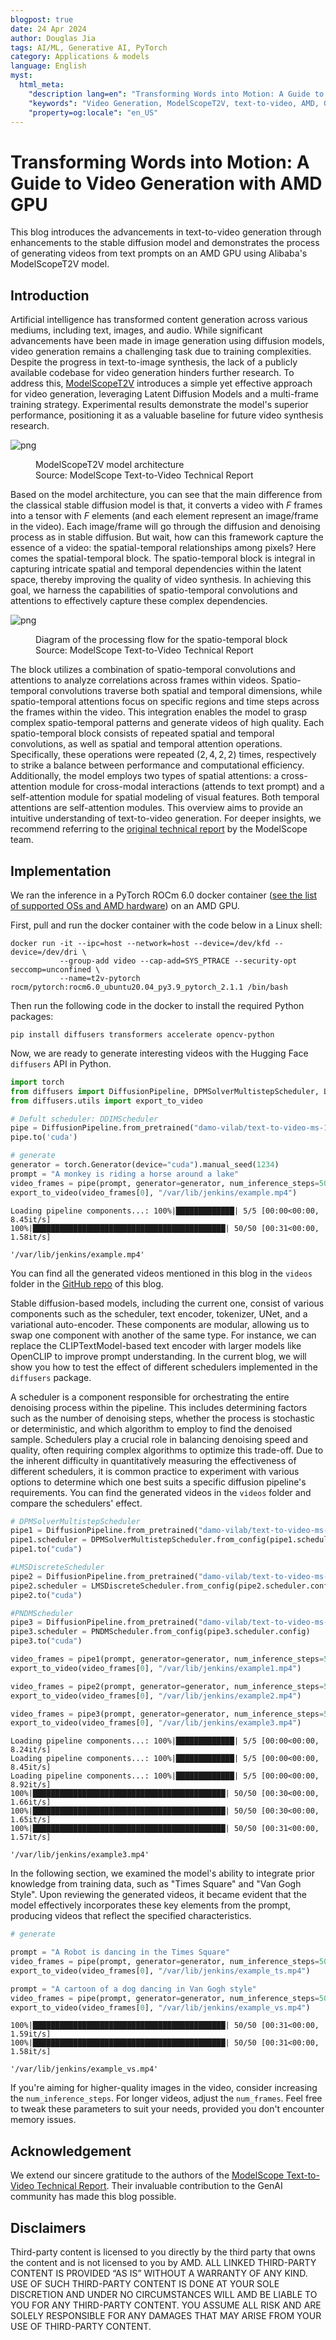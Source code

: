 ```yaml
---
blogpost: true
date: 24 Apr 2024
author: Douglas Jia
tags: AI/ML, Generative AI, PyTorch
category: Applications & models
language: English
myst:
  html_meta:
    "description lang=en": "Transforming Words into Motion: A Guide to Video Generation with AMD GPU"
    "keywords": "Video Generation, ModelScopeT2V, text-to-video, AMD, GPU, MI300, MI250, ROCm, Generative AI, Videos"
    "property=og:locale": "en_US"
---
```


# Transforming Words into Motion: A Guide to Video Generation with AMD GPU

This blog introduces the advancements in text-to-video generation through enhancements to the stable diffusion model and demonstrates the process of generating videos from text prompts on an AMD GPU using Alibaba's ModelScopeT2V model.

## Introduction

Artificial intelligence has transformed content generation across various mediums, including text, images, and audio. While significant advancements have been made in image generation using diffusion models, video generation remains a challenging task due to training complexities. Despite the progress in text-to-image synthesis, the lack of a publicly available codebase for video generation hinders further research. To address this, [ModelScopeT2V](https://arxiv.org/abs/2308.06571) introduces a simple yet effective approach for video generation, leveraging Latent Diffusion Models and a multi-frame training strategy. Experimental results demonstrate the model's superior performance, positioning it as a valuable baseline for future video synthesis research.

![png](images/architecture.png)
<figure style="text-align: left;">
    <figcaption>ModelScopeT2V model architecture<br>Source: ModelScope Text-to-Video Technical Report</figcaption>
</figure>

Based on the model architecture, you can see that the main difference from the classical stable diffusion model is that, it converts a video with $F$ frames into a tensor with $F$ elements (and each element represent an image/frame in the video). Each image/frame will go through the diffusion and denoising process as in stable diffusion. But wait, how can this framework capture the essence of a video: the spatial-temporal relationships among pixels? Here comes the spatial-temporal block.
The spatio-temporal block is integral in capturing intricate spatial and temporal dependencies within the latent space, thereby improving the quality of video synthesis. In achieving this goal, we harness the capabilities of spatio-temporal convolutions and attentions to effectively capture these complex dependencies.

![png](images/spatial-temporal.png)
<figure style="text-align: left;">
    <figcaption>Diagram of the processing flow for the spatio-temporal block<br>Source: ModelScope Text-to-Video Technical Report</figcaption>
</figure>

The block utilizes a combination of spatio-temporal convolutions and attentions to analyze correlations across frames within videos. Spatio-temporal convolutions traverse both spatial and temporal dimensions, while spatio-temporal attentions focus on specific regions and time steps across the frames within the video. This integration enables the model to grasp complex spatio-temporal patterns and generate videos of high quality. Each spatio-temporal block consists of repeated spatial and temporal convolutions, as well as spatial and temporal attention operations. Specifically, these operations were repeated $(2, 4, 2, 2)$ times, respectively to strike a balance between performance and computational efficiency. Additionally, the model employs two types of spatial attentions: a cross-attention module for cross-modal interactions (attends to text prompt) and a self-attention module for spatial modeling of visual features. Both temporal attentions are self-attention modules. This overview aims to provide an intuitive understanding of text-to-video generation. For deeper insights, we recommend referring to the [original technical report](https://arxiv.org/abs/2308.06571) by the ModelScope team.

## Implementation

We ran the inference in a PyTorch ROCm 6.0 docker container ([see the list of supported OSs and AMD hardware](https://rocm.docs.amd.com/projects/install-on-linux/en/latest/reference/system-requirements.html)) on an AMD GPU.

First, pull and run the docker container with the code below in a Linux shell:

```text
docker run -it --ipc=host --network=host --device=/dev/kfd --device=/dev/dri \
           --group-add video --cap-add=SYS_PTRACE --security-opt seccomp=unconfined \
           --name=t2v-pytorch rocm/pytorch:rocm6.0_ubuntu20.04_py3.9_pytorch_2.1.1 /bin/bash
```

Then run the following code in the docker to install the required Python packages:

```text
pip install diffusers transformers accelerate opencv-python
```

Now, we are ready to generate interesting videos with the Hugging Face `diffusers` API in Python.

```python
import torch
from diffusers import DiffusionPipeline, DPMSolverMultistepScheduler, LMSDiscreteScheduler, PNDMScheduler
from diffusers.utils import export_to_video

# Defult scheduler: DDIMScheduler
pipe = DiffusionPipeline.from_pretrained("damo-vilab/text-to-video-ms-1.7b")
pipe.to('cuda')

# generate
generator = torch.Generator(device="cuda").manual_seed(1234)
prompt = "A monkey is riding a horse around a lake"
video_frames = pipe(prompt, generator=generator, num_inference_steps=50, num_frames=20).frames
export_to_video(video_frames[0], "/var/lib/jenkins/example.mp4")
```

```text
Loading pipeline components...: 100%|█████████████| 5/5 [00:00<00:00,  8.45it/s]
100%|███████████████████████████████████████████| 50/50 [00:31<00:00,  1.58it/s]

'/var/lib/jenkins/example.mp4'
```

You can find all the generated videos mentioned in this blog in the `videos` folder in the [GitHub repo](https://github.com/ROCm/rocm-blogs/tree/release/blogs/artificial-intelligence/text-to-video-generation) of this blog.

Stable diffusion-based models, including the current one, consist of various components such as the scheduler, text encoder, tokenizer, UNet, and a variational auto-encoder. These components are modular, allowing us to swap one component with another of the same type. For instance, we can replace the CLIPTextModel-based text encoder with larger models like OpenCLIP to improve prompt understanding. In the current blog, we will show you how to test the effect of different schedulers implemented in the `diffusers` package.

A scheduler is a component responsible for orchestrating the entire denoising process within the pipeline. This includes determining factors such as the number of denoising steps, whether the process is stochastic or deterministic, and which algorithm to employ to find the denoised sample. Schedulers play a crucial role in balancing denoising speed and quality, often requiring complex algorithms to optimize this trade-off. Due to the inherent difficulty in quantitatively measuring the effectiveness of different schedulers, it is common practice to experiment with various options to determine which one best suits a specific diffusion pipeline's requirements. You can find the generated videos in the `videos` folder and compare the schedulers' effect.

```python
# DPMSolverMultistepScheduler
pipe1 = DiffusionPipeline.from_pretrained("damo-vilab/text-to-video-ms-1.7b")
pipe1.scheduler = DPMSolverMultistepScheduler.from_config(pipe1.scheduler.config)
pipe1.to("cuda")

#LMSDiscreteScheduler
pipe2 = DiffusionPipeline.from_pretrained("damo-vilab/text-to-video-ms-1.7b")
pipe2.scheduler = LMSDiscreteScheduler.from_config(pipe2.scheduler.config)
pipe2.to("cuda")

#PNDMScheduler
pipe3 = DiffusionPipeline.from_pretrained("damo-vilab/text-to-video-ms-1.7b")
pipe3.scheduler = PNDMScheduler.from_config(pipe3.scheduler.config)
pipe3.to("cuda")

video_frames = pipe1(prompt, generator=generator, num_inference_steps=50, num_frames=20).frames
export_to_video(video_frames[0], "/var/lib/jenkins/example1.mp4")

video_frames = pipe2(prompt, generator=generator, num_inference_steps=50, num_frames=20).frames
export_to_video(video_frames[0], "/var/lib/jenkins/example2.mp4")

video_frames = pipe3(prompt, generator=generator, num_inference_steps=50, num_frames=20).frames
export_to_video(video_frames[0], "/var/lib/jenkins/example3.mp4")
```

```text
Loading pipeline components...: 100%|█████████████| 5/5 [00:00<00:00,  8.24it/s]
Loading pipeline components...: 100%|█████████████| 5/5 [00:00<00:00,  8.45it/s]
Loading pipeline components...: 100%|█████████████| 5/5 [00:00<00:00,  8.92it/s]
100%|███████████████████████████████████████████| 50/50 [00:30<00:00,  1.66it/s]
100%|███████████████████████████████████████████| 50/50 [00:30<00:00,  1.65it/s]
100%|███████████████████████████████████████████| 50/50 [00:31<00:00,  1.57it/s]

'/var/lib/jenkins/example3.mp4'
```

In the following section, we examined the model's ability to integrate prior knowledge from training data, such as "Times Square" and "Van Gogh Style". Upon reviewing the generated videos, it became evident that the model effectively incorporates these key elements from the prompt, producing videos that reflect the specified characteristics.

```python
# generate

prompt = "A Robot is dancing in the Times Square"
video_frames = pipe(prompt, generator=generator, num_inference_steps=50, num_frames=20).frames
export_to_video(video_frames[0], "/var/lib/jenkins/example_ts.mp4")

prompt = "A cartoon of a dog dancing in Van Gogh style"
video_frames = pipe(prompt, generator=generator, num_inference_steps=50, num_frames=20).frames
export_to_video(video_frames[0], "/var/lib/jenkins/example_vs.mp4")
```

```text
100%|███████████████████████████████████████████| 50/50 [00:31<00:00,  1.59it/s]
100%|███████████████████████████████████████████| 50/50 [00:31<00:00,  1.58it/s]  

'/var/lib/jenkins/example_vs.mp4'
```

If you're aiming for higher-quality images in the video, consider increasing the `num_inference_steps`. For longer videos, adjust the `num_frames`. Feel free to tweak these parameters to suit your needs, provided you don't encounter memory issues.

## Acknowledgement

We extend our sincere gratitude to the authors of the [ModelScope Text-to-Video Technical Report](https://arxiv.org/abs/2308.06571). Their invaluable contribution to the GenAI community has made this blog possible.

## Disclaimers

Third-party content is licensed to you directly by the third party that owns the content and is not licensed to you by AMD. ALL LINKED THIRD-PARTY CONTENT IS PROVIDED “AS IS” WITHOUT A WARRANTY OF ANY KIND. USE OF SUCH THIRD-PARTY CONTENT IS DONE AT YOUR SOLE DISCRETION AND UNDER NO CIRCUMSTANCES WILL AMD BE LIABLE TO YOU FOR ANY THIRD-PARTY CONTENT. YOU ASSUME ALL RISK AND ARE SOLELY RESPONSIBLE FOR ANY DAMAGES THAT MAY ARISE FROM YOUR USE OF THIRD-PARTY CONTENT.
